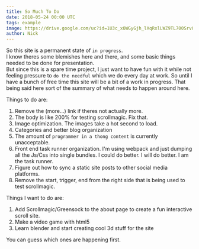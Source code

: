 ```yaml
---
title: So Much To Do
date: 2018-05-24 00:00 UTC
tags: example
image: https://drive.google.com/uc?id=1U3c_xOWGyGjh_lXqRxlLWZ9TL700SrvQ
author: Nick
---
```


So this site is a permanent state of `in progress`.   
I know theres some blemishes here and there, and some basic things needed to be done for presentation.  
 But since this is a spare time project, I just want to have fun with it while not feeling pressure to `do the needful` which we do every day at work. So until I have a bunch of free time this site will be a bit of a work in progress.
 That being said here sort of the summary of what needs to happen around here.  

Things to do are:  
1. Remove the (more...) link if theres not actually more.  
2. The body is like 200% for testing scrollmagic.  Fix that.   
3. Image optimization. The images take a hot second to load.  
4. Categories and better blog organization  
5. The amount of `programmer in a thong content` is currently unacceptable.
6. Front end task runner organization. I'm using webpack and just dumping all the Js/Css into single bundles.  I could do better. I will do better. I am the task runner.  
7. Figure out how to sync a static site posts to other social media platforms.  
8. Remove the start, trigger, end from the right side that is being used to test scrollmagic.  

Things I want to do are:  
1. Add Scrollmagic/Greensock to the about page to create a fun interactive scroll site.  
2. Make a video game with html5  
3. Learn blender and start creating cool 3d stuff for the site  


You can guess which ones are happening first.
